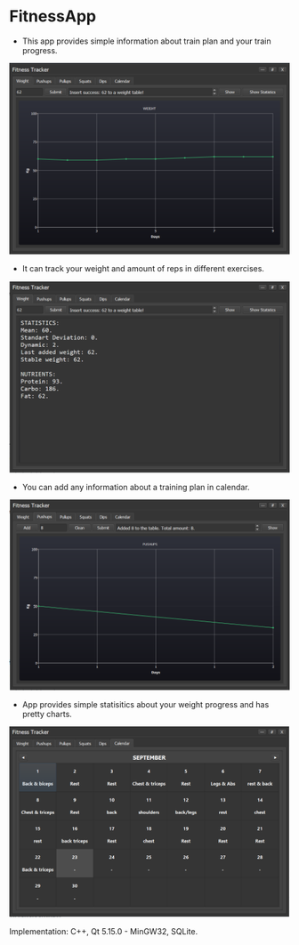 # FitnessApp

- This app provides simple information about train plan and your train progress. 

![1](https://raw.githubusercontent.com/Genomorf/FitnessApp/master/screenshots/Fitness_1.PNG)

- It can track your weight and amount of reps in different exercises.

![2](https://raw.githubusercontent.com/Genomorf/FitnessApp/master/screenshots/Fitness_1_2.PNG)

- You can add any information about a training plan in calendar. 

![3](https://raw.githubusercontent.com/Genomorf/FitnessApp/master/screenshots/Fitness_2.PNG)

- App provides simple statisitics about your weight progress and has pretty charts.

![4](https://raw.githubusercontent.com/Genomorf/FitnessApp/master/screenshots/Fitness_3.PNG)

Implementation:
C++, Qt 5.15.0 - MinGW32, SQLite.
